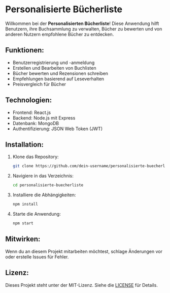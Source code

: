 # Personalisierte Bücherliste

Willkommen bei der **Personalisierten Bücherliste**! Diese Anwendung hilft Benutzern, ihre Buchsammlung zu verwalten, Bücher zu bewerten und von anderen Nutzern empfohlene Bücher zu entdecken.

## Funktionen:
- Benutzerregistrierung und -anmeldung
- Erstellen und Bearbeiten von Buchlisten
- Bücher bewerten und Rezensionen schreiben
- Empfehlungen basierend auf Leseverhalten
- Preisvergleich für Bücher

## Technologien:
- Frontend: React.js
- Backend: Node.js mit Express
- Datenbank: MongoDB
- Authentifizierung: JSON Web Token (JWT)

## Installation:
1. Klone das Repository:
   ```bash
   git clone https://github.com/dein-username/personalisierte-buecherliste.git
   ```
2. Navigiere in das Verzeichnis:
   ```bash
   cd personalisierte-buecherliste
   ```
3. Installiere die Abhängigkeiten:
   ```bash
   npm install
   ```
4. Starte die Anwendung:
   ```bash
   npm start
   ```

## Mitwirken:
Wenn du an diesem Projekt mitarbeiten möchtest, schlage Änderungen vor oder erstelle Issues für Fehler.

## Lizenz:
Dieses Projekt steht unter der MIT-Lizenz. Siehe die [LICENSE](LICENSE) für Details.